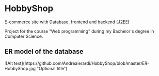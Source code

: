 # HobbyShop
E-commerce site with Database, frontend and backend (J2EE)

Project for the course "Web programming" during my Bachelor's degree in Computer Science.

<h2> ER model of the database </h2> 
![Alt text](https://github.com/Andreaierardi/HobbyShop/blob/master/ER-HobbyShop.jpg "Optional title")
